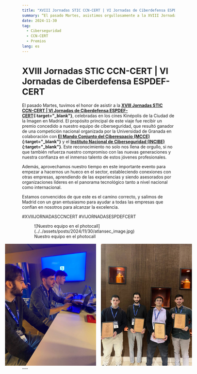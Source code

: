 ```yaml
---
title: "XVIII Jornadas STIC CCN-CERT | VI Jornadas de Ciberdefensa ESPDEF-CERT"
summary: “El pasado Martes, asistimos orgullosamente a la XVIII Jornadas STIC CCN-CERT and VI Jornadas de Ciberdefensa ESPDEF-CERT en Madrid, donde nuestro equipo de ciberseguridad fue premiado por ganar una competición nacional, al mismo tiempo que fomentamos conexiones y el aprendizaje de parte de los líderes del sector”
date: 2024-11-30
tag:
  - Ciberseguridad
  - CCN-CERT
  - Premios
lang: es
---
```


# XVIII Jornadas STIC CCN-CERT | VI Jornadas de Ciberdefensa ESPDEF-CERT

El pasado Martes, tuvimos el honor de asistir a la **[XVIII Jornadas STIC CCN-CERT | VI Jornadas de Ciberdefensa ESPDEF-CERT](https://jornadas.ccn-cert.cni.es/es/xviiijornadas){:target="_blank"}**, celebradas en los cines Kinépolis de la Ciudad de la Imagen en Madrid. El propósito principal de este viaje fue recibir un premio concedido a nuestro equipo de ciberseguridad, que resultó ganador de una competición nacional organizada por la Universidad de Granada en colaboración con **[El Mando Conjunto del Ciberespacio (MCCE)](https://youtu.be/w7iuEEjaLYU){:target="_blank"}** y el **[Instituto Nacional de Ciberseguridad (INCIBE)](https://www.incibe.es/){:target="_blank"}**. Este reconocimiento no solo nos llena de orgullo, si no que también refuerza nuestro compromiso con las nuevas generaciones y nuestra confianza en el inmenso talento de estos jóvenes profesionales.

<!-- more -->

Además, aprovechamos nuestro tiempo en este importante evento para empezar a hacernos un hueco en el sector, estableciendo conexiones con otras empresas, aprendiendo de las experiencias y siendo asesorados por organizaciones líderes en el panorama tecnológico tanto a nivel nacional como internacional.

Estamos convencidos de que este es el camino correcto, y salimos de Madrid con un gran entusiasmo para ayudar a todas las empresas que confían en nosotros para alcanzar la excelencia.

\#XVIIIJORNADASCCNCERT
\#VIJORNADASESPDEFCERT

<figure markdown="span">
    ![Nuestro equipo en el photocall](../../assets/posts/2024/11/30/atlansec_image.jpg)
      <figcaption>Nuestro equipo en el photocall</figcaption>
</figure>

<div style="display: flex; flex-direction:row; justify-content: center; gap: 1rem; margin-top: 1rem;">
<img src="/assets/posts/2024/11/30/Atlansec_coworking.jpg" alt="Nuestro equipo en la 'coworking zone'" style="height: 400px"/>

<img src="/assets/posts/2024/11/30/Atlansec_award.jpg" alt="Nuestro equipo con el trofeo" style="height: 400px"/>
</div>
---